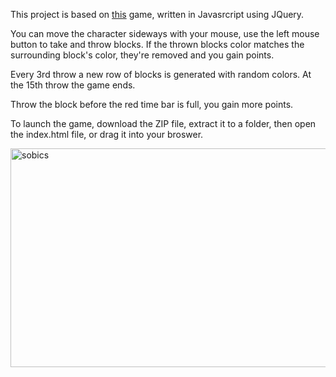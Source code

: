 
This project is based on [this](https://www.games68.com/games.php?id=2183) game, written in Javasrcript using JQuery.

You can move the character sideways with your mouse, use the left mouse button to take and throw blocks.
If the thrown blocks color matches the surrounding block's color, they're removed and you gain points.

Every 3rd throw a new row of blocks is generated with random colors.
At the 15th throw the game ends.

Throw the block before the red time bar is full, you gain more points.

To launch the game, download the ZIP file, extract it to a folder, then open the index.html file, or drag it into your broswer.

<img width="700" height="350" alt="sobics" src="https://github.com/user-attachments/assets/a91d442a-f48f-4cc7-804f-794c9a2993ef" />
